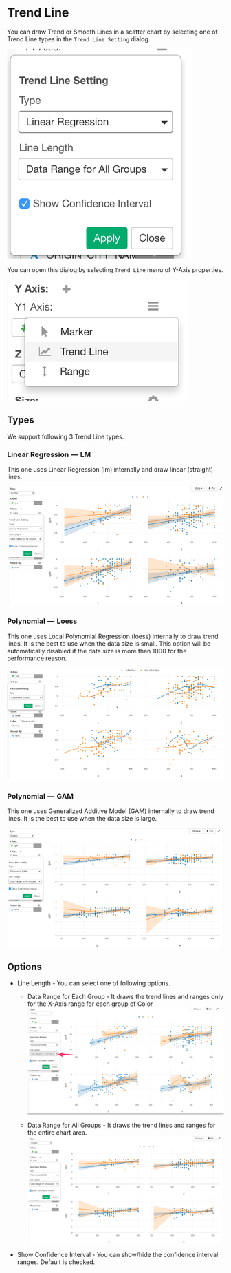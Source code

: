 # Trend Line

You can draw Trend or Smooth Lines in a scatter chart by selecting one of Trend Line types in the `Trend Line Setting` dialog. 

![](images/trend-dialog.png)

You can open this dialog by selecting `Trend Line` menu of Y-Axis properties. 

![](images/trend-toggle.png)


## Types

We support following 3 Trend Line types.

### Linear Regression  —  LM

This one uses Linear Regression (lm) internally and draw linear (straight) lines.

![](images/trend-liner.png)


### Polynomial  —  Loess

This one uses Local Polynomial Regression (loess) internally to draw trend lines. It is the best to use when the data size is small. This option will be automatically disabled if the data size is more than 1000 for the performance reason.  

![](images/trend-loess.png)

### Polynomial  —  GAM

This one uses Generalized Additive Model (GAM) internally to draw trend lines. It is the best to use when the data size is large.

![](images/trend-gam.png)


## Options

* Line Length - You can select one of following options. 
  * Data Range for Each Group - It draws the trend lines and ranges only for the X-Axis range for each group of Color
  ![](images/trend-length-each-group.png)

  * Data Range for All Groups - It draws the trend lines and ranges for the entire chart area.  
  ![](images/trend-length-all-groups.png)

* Show Confidence Interval - You can show/hide the confidence interval ranges. Default is checked. 
